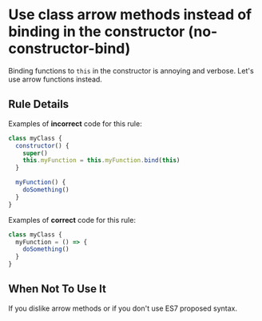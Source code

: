 # Use class arrow methods instead of binding in the constructor (no-constructor-bind)

Binding functions to `this` in the constructor is annoying and verbose. Let's use arrow functions instead.

## Rule Details

Examples of **incorrect** code for this rule:

```js
class myClass {
  constructor() {
    super()
    this.myFunction = this.myFunction.bind(this)
  }

  myFunction() {
    doSomething()
  }
}
```

Examples of **correct** code for this rule:

```js
class myClass {
  myFunction = () => {
    doSomething()
  }
}
```

## When Not To Use It

If you dislike arrow methods or if you don't use ES7 proposed syntax.
